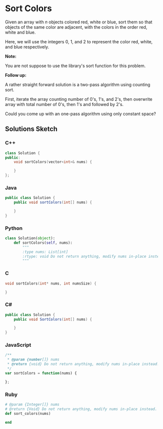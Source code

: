 # Sort Colors

Given an array with *n* objects colored red, white or blue, sort them so that objects of the same color are adjacent, with the colors in the order red, white and blue.

Here, we will use the integers 0, 1, and 2 to represent the color red, white, and blue respectively.

**Note:**

You are not suppose to use the library's sort function for this problem.

**Follow up:**

A rather straight forward solution is a two-pass algorithm using counting sort.

First, iterate the array counting number of 0's, 1's, and 2's, then overwrite array with total number of 0's, then 1's and followed by 2's.

Could you come up with an one-pass algorithm using only constant space?

## Solutions Sketch

### C++
```C++
class Solution {
public:
    void sortColors(vector<int>& nums) {

    }
};
```

### Java
```Java
public class Solution {
    public void sortColors(int[] nums) {

    }
}
```

### Python
```Python
class Solution(object):
    def sortColors(self, nums):
        """
        :type nums: List[int]
        :rtype: void Do not return anything, modify nums in-place instead.
        """
```

### C
```C
void sortColors(int* nums, int numsSize) {

}
```

### C# 
```C#
public class Solution {
    public void SortColors(int[] nums) {

    }
}
```

### JavaScript
```JavaScript
/**
 * @param {number[]} nums
 * @return {void} Do not return anything, modify nums in-place instead.
 */
var sortColors = function(nums) {

};
```

### Ruby
```Ruby
# @param {Integer[]} nums
# @return {Void} Do not return anything, modify nums in-place instead.
def sort_colors(nums)

end
```

